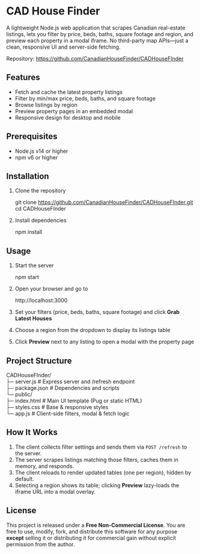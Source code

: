# CAD House Finder

A lightweight Node.js web application that scrapes Canadian real-estate listings, lets you filter by price, beds, baths, square footage and region, and preview each property in a modal iframe. No third-party map APIs—just a clean, responsive UI and server-side fetching.

Repository: https://github.com/CanadianHouseFinder/CADHouseFInder

## Features

- Fetch and cache the latest property listings  
- Filter by min/max price, beds, baths, and square footage  
- Browse listings by region  
- Preview property pages in an embedded modal  
- Responsive design for desktop and mobile  

## Prerequisites

- Node.js v14 or higher  
- npm v6 or higher  

## Installation

1. Clone the repository
  
    git clone https://github.com/CanadianHouseFinder/CADHouseFInder.git
    cd CADHouseFInder
   

3. Install dependencies
   
   npm install
   


## Usage

1. Start the server  
   
   npm start
   

2. Open your browser and go to  
   
   http://localhost:3000
   
3. Set your filters (price, beds, baths, square footage) and click **Grab Latest Houses**  
4. Choose a region from the dropdown to display its listings table  
5. Click **Preview** next to any listing to open a modal with the property page

## Project Structure

CADHouseFInder/  
├─ server.js           # Express server and /refresh endpoint  
├─ package.json        # Dependencies and scripts  
└─ public/  
   ├─ index.html       # Main UI template (Pug or static HTML)  
   ├─ styles.css       # Base & responsive styles  
   └─ app.js           # Client-side filters, modal & fetch logic  

## How It Works

1. The client collects filter settings and sends them via `POST /refresh` to the server.  
2. The server scrapes listings matching those filters, caches them in memory, and responds.  
3. The client reloads to render updated tables (one per region), hidden by default.  
4. Selecting a region shows its table; clicking **Preview** lazy-loads the iframe URL into a modal overlay.


## License

This project is released under a **Free Non-Commercial License**. You are free to use, modify, fork, and distribute this software for any purpose **except** selling it or distributing it for commercial gain without explicit permission from the author.
